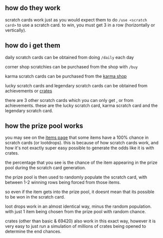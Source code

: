 <script>
  import DocsTemplate from "$lib/components/docs/DocsTemplate.svelte"
</script>

<DocsTemplate title='scratch cards' />

## how do they work

scratch cards work just as you would expect them to do `/use <scratch card>` to use a scratch card. to win, you must get 3 in a row (horizontally or vertically).

## how do i get them

daily scratch cards can be obtained from doing `/daily` each day

corner shop scratchies can be purchased from the shop with `/buy`

karma scratch cards can be purchased from the [karma shop](/docs/economy/karma)

lucky scratch cards and legendary scratch cards can be obtained from achievements or [crates](/docs/economy/items/crates)

there are 3 other scratch cards which you can only get , or from achievements. these are the lucky scratch card, karma scratch card and the legendary scratch card.

## how the prize pool works

you may see on the [items page](/items/daily_scratch_card) that some items have a 100% chance in scratch cards (or lootdrops). this is because of how scratch cards work, and how it's not exactly super easy possible to generate the odds like it is with crates.

the percentage that you see is the chance of the item appearing in the prize pool during the scratch card generation.

the prize pool is then used to randomly populate the scratch card, with between 1-2 winning rows being forced from those items.

so even if the item gets into the prize pool, it doesnt mean that its possible to be won in the scratch card.

loot drops work in an almost identical way, minus the random population. with just 1 item being chosen from the prize pool with random chance.

crates (other than basic & 69420) also work in this exact way, however it is very easy to just run a simulation of millions of crates being opened to determine the end chances.
